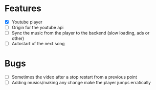 # Features

- [x] Youtube player
- [ ] Origin for the youtube api
- [ ] Sync the music from the player to the backend (slow loading, ads or other)
- [ ] Autostart of the next song

# Bugs

- [ ] Sometimes the video after a stop restart from a previous point
- [ ] Adding musics/making any change make the player jumps erratically
